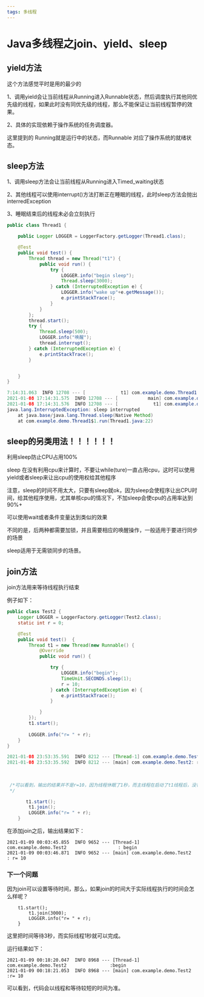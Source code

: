 ```yaml
---
tags: 多线程
---
```


# Java多线程之join、yield、sleep

## yield方法

这个方法感觉平时是用的最少的

1、调用yield会让当前线程从Running进入Runnable状态，然后调度执行其他同优先级的线程，如果此时没有同优先级的线程，那么不能保证让当前线程暂停的效果。

2、具体的实现依赖于操作系统的任务调度器。

这里提到的 Running就是运行中的状态，而Runnable 对应了操作系统的就绪状态。



## sleep方法

1、调用sleep方法会让当前线程从Running进入Timed_waiting状态

2、其他线程可以使用interrupt()方法打断正在睡眠的线程，此时sleep方法会抛出interredException

3、睡眠结束后的线程未必会立刻执行

```java
public class Thread1 {

    public Logger LOGGER = LoggerFactory.getLogger(Thread1.class);

    @Test
    public void test() {
        Thread thread = new Thread("t1") {
            public void run() {
                try {
                    LOGGER.info("begin sleep");
                    Thread.sleep(3000);
                } catch (InterruptedException e) {
                    LOGGER.info("wake up"+e.getMessage());
                    e.printStackTrace();
                }
            }
        };
        thread.start();
        try {
            Thread.sleep(500);
            LOGGER.info("唤醒");
            thread.interrupt();
        } catch (InterruptedException e) {
            e.printStackTrace();
        }


    }
}

```

```java
7:14:31.063  INFO 12708 --- [             t1] com.example.demo.Thread1                 : begin sleep
2021-01-08 17:14:31.575  INFO 12708 --- [           main] com.example.demo.Thread1                 : 唤醒
2021-01-08 17:14:31.576  INFO 12708 --- [             t1] com.example.demo.Thread1                 : wake upsleep interrupted
java.lang.InterruptedException: sleep interrupted
	at java.base/java.lang.Thread.sleep(Native Method)
	at com.example.demo.Thread1$1.run(Thread1.java:22)
```

## sleep的另类用法！！！！！！

利用sleep防止CPU占用100%

sleep 在没有利用cpu来计算时，不要让while(ture)一直占用cpu，这时可以使用yield或者sleep来让出cpu的使用权给其他程序

注意，sleep的时间不用太大，只要有sleep就ok，因为sleep会使程序让出CPU时间，给其他程序使用，尤其单核cpu的情况下，不加sleep会使cpu的占用率达到90%+

 

可以使用wait或者条件变量达到类似的效果

不同的是，后两种都需要加锁，并且需要相应的唤醒操作，一般适用于要进行同步的场景

sleep适用于无需锁同步的场景。



## join方法

join方法用来等待线程执行结束

例子如下：

```java
public class Test2 {
    Logger LOGGER = LoggerFactory.getLogger(Test2.class);
    static int r = 0;

    @Test
    public void test()  {
        Thread t1 = new Thread(new Runnable() {
            @Override
            public void run() {

                try {
                    LOGGER.info("begin");
                    TimeUnit.SECONDS.sleep(1);
                    r = 10;
                } catch (InterruptedException e) {
                    e.printStackTrace();
                }

            }
        });
        t1.start();
        
        LOGGER.info("r= " + r);
    }
}

2021-01-08 23:53:35.591  INFO 8212 --- [Thread-1] com.example.demo.Test2: begin
2021-01-08 23:53:35.592  INFO 8212 --- [main] com.example.demo.Test2: r= 0
    
    
    
 /*可以看到，输出的结果并不是r=10，因为线程休眠了1秒，而主线程在启动了t1线程后，没有等待1秒，直接继续向下执行了输出操作，解决的方案就是，让主线程输出前，等待t1线程执行结束。
 */
```

```java
       t1.start();
        t1.join();
        LOGGER.info("r= " + r);
    }
```

在添加join之后，输出结果如下：

```
2021-01-09 00:03:45.855  INFO 9652 --- [Thread-1] com.example.demo.Test2                   : begin
2021-01-09 00:03:46.871  INFO 9652 --- [main] com.example.demo.Test2                   : r= 10

```

### 下一个问题

因为join可以设置等待时间，那么，如果join的时间大于实际线程执行的时间会怎么样呢？

```
    t1.start();
        t1.join(3000);
        LOGGER.info("r= " + r);
    }
```

这里把时间等待3秒，而实际线程1秒就可以完成。

运行结果如下：

```
2021-01-09 00:18:20.047  INFO 8968 --- [Thread-1] com.example.demo.Test2                :begin
2021-01-09 00:18:21.053  INFO 8968 --- [main] com.example.demo.Test2                   :r= 10

```

可以看到，代码会以线程和等待较短的时间为准。

